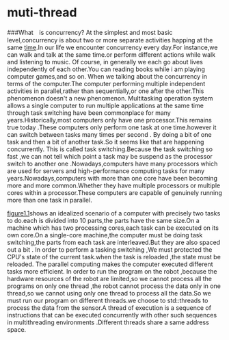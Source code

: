 # muti-thread

###What　is concurrency?
At the simplest and most basic level,concurrency is about two or more separate activities happing at the same [time](引用).In our life we encounter concurrency every day.For instance,we can walk and talk at the same time.or perform different actions while walk and listening to music. Of course, in generally we each go about lives independently of each other.You can reading books while i am playing computer games,and so on. When we talking about the concurrency in terms of the computer.The computer performing multiple independent activities in parallel,rather than sequentially,or one after the other.This phenomenon doesn't a new phenomenon. Multitasking operation system allows a single computer to run multiple applications at the same time through task switching have been commonplace for many years.Historically,most computers only have one processor.This remains true today .These computers only perform one task at one time.however it can switch between tasks many times per second .   By doing a bit of one task and then a bit of another task.So it seems like that are happening concurrently.   This is called task switching.Because the task switching so fast ,we can not tell which point a task may be suspend as the processor switch to another one .Nowadays,computers have many processors which are used for servers and high-performance computing tasks for many years.Nowadays,computers with more than one core have been becoming more and more common.Whether they have multiple processors or multiple cores within a processor.These computers are capable of genuinely running more than one task in parallel.

[figure1.1](这里是在书中的例子的图。)shows an idealized scenario of a computer with precisely two tasks to do.each is divided into 10 parts,the parts have the same size.On a machine which has two processing cores,each task can be executed on its own core.On a single-core machine,the computer must be doing task switching,the parts from each task are interleaved.But they are also spaced out a bit . In order to perform a tasking switching ,We must protected the CPU's state of the current task.when the task is reloaded ,the state must be reloaded.
The parallel computing makes the computer executed different tasks more efficient.
In order to run the program on the robot ,because the hardware resources of the robot are limited,so we cannot process all the programs on only one thread ,the robot cannot process the data only in one thread,so we cannot using only one thread to process all the data.So we must run our program on different threads.we choose to std::threads to process the data from the sensor.A thread of execution is a sequence of instructions that can be executed concurrently with other such sequences in multithreading environments .Different threads  share a same address space.

